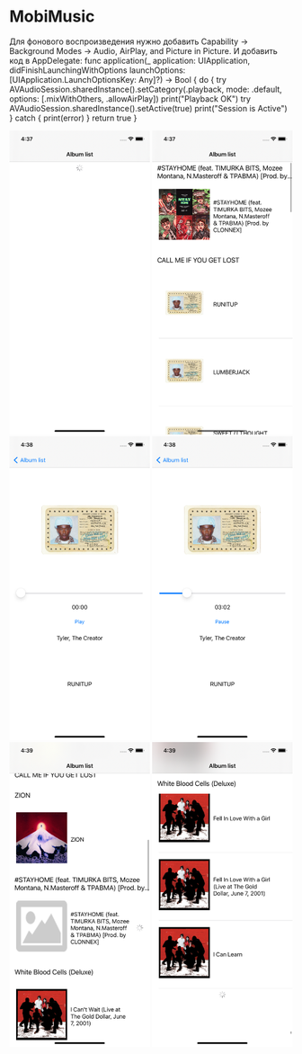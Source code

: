 # MobiMusic

Для фонового воспроизведения нужно добавить Capability -> Background Modes -> Audio, AirPlay, and Picture in Picture.
И добавить код в AppDelegate:
func application(_ application: UIApplication, didFinishLaunchingWithOptions launchOptions: [UIApplication.LaunchOptionsKey: Any]?) -> Bool {
    do {
        try AVAudioSession.sharedInstance().setCategory(.playback, mode: .default, options: [.mixWithOthers, .allowAirPlay])
        print("Playback OK")
        try AVAudioSession.sharedInstance().setActive(true)
        print("Session is Active")
    } catch {
        print(error)
    }
    return true
  }

<img src="MobilMusicScreens/screen1.png" width="250">
<img src="MobilMusicScreens/screen2.png" width="250">
<img src="MobilMusicScreens/screen3.png" width="250">
<img src="MobilMusicScreens/screen4.png" width="250">
<img src="MobilMusicScreens/screen5.png" width="250">
<img src="MobilMusicScreens/screen6.png" width="250">

